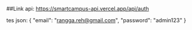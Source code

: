##Link api: https://smartcampus-api.vercel.app/api/auth

tes json:
{
  "email": "rangga.reh@gmail.com",
  "password": "admin123"
}
